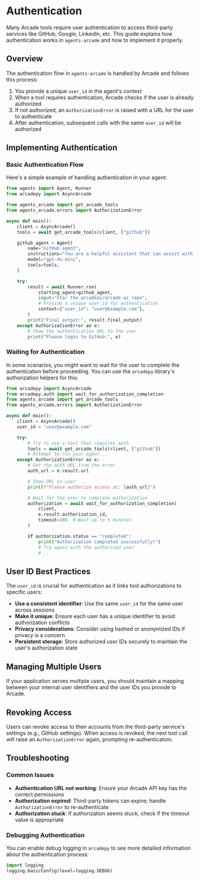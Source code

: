 # Authentication

Many Arcade tools require user authentication to access third-party services like GitHub, Google, LinkedIn, etc. This guide explains how authentication works in `agents-arcade` and how to implement it properly.

## Overview

The authentication flow in `agents-arcade` is handled by Arcade and follows this process:

1. You provide a unique `user_id` in the agent's context
2. When a tool requires authentication, Arcade checks if the user is already authorized
3. If not authorized, an `AuthorizationError` is raised with a URL for the user to authenticate
4. After authentication, subsequent calls with the same `user_id` will be authorized

## Implementing Authentication

### Basic Authentication Flow

Here's a simple example of handling authentication in your agent:

```python
from agents import Agent, Runner
from arcadepy import AsyncArcade

from agents_arcade import get_arcade_tools
from agents_arcade.errors import AuthorizationError

async def main():
    client = AsyncArcade()
    tools = await get_arcade_tools(client, ["github"])

    github_agent = Agent(
        name="GitHub agent",
        instructions="You are a helpful assistant that can assist with GitHub API calls.",
        model="gpt-4o-mini",
        tools=tools,
    )

    try:
        result = await Runner.run(
            starting_agent=github_agent,
            input="Star the arcadeai/arcade-ai repo",
            # Provide a unique user_id for authentication
            context={"user_id": "user@example.com"},
        )
        print("Final output:", result.final_output)
    except AuthorizationError as e:
        # Show the authentication URL to the user
        print("Please login to GitHub:", e)
```

### Waiting for Authentication

In some scenarios, you might want to wait for the user to complete the authentication before proceeding. You can use the `arcadepy` library's authorization helpers for this:

```python
from arcadepy import AsyncArcade
from arcadepy.auth import wait_for_authorization_completion
from agents_arcade import get_arcade_tools
from agents_arcade.errors import AuthorizationError

async def main():
    client = AsyncArcade()
    user_id = "user@example.com"

    try:
        # Try to use a tool that requires auth
        tools = await get_arcade_tools(client, ["github"])
        # Attempt to run your agent...
    except AuthorizationError as e:
        # Get the auth URL from the error
        auth_url = e.result.url

        # Show URL to user
        print(f"Please authorize access at: {auth_url}")

        # Wait for the user to complete authorization
        authorization = await wait_for_authorization_completion(
            client,
            e.result.authorization_id,
            timeout=300  # Wait up to 5 minutes
        )

        if authorization.status == "completed":
            print("Authorization completed successfully!")
            # Try again with the authorized user
            # ...
```

## User ID Best Practices

The `user_id` is crucial for authentication as it links tool authorizations to specific users:

-   **Use a consistent identifier**: Use the same `user_id` for the same user across sessions
-   **Make it unique**: Ensure each user has a unique identifier to avoid authorization conflicts
-   **Privacy considerations**: Consider using hashed or anonymized IDs if privacy is a concern
-   **Persistent storage**: Store authorized user IDs securely to maintain the user's authorization state

## Managing Multiple Users

If your application serves multiple users, you should maintain a mapping between your internal user identifiers and the user IDs you provide to Arcade.

## Revoking Access

Users can revoke access to their accounts from the third-party service's settings (e.g., GitHub settings). When access is revoked, the next tool call will raise an `AuthorizationError` again, prompting re-authentication.

## Troubleshooting

### Common Issues

-   **Authentication URL not working**: Ensure your Arcade API key has the correct permissions
-   **Authorization expired**: Third-party tokens can expire; handle `AuthorizationError` to re-authenticate
-   **Authorization stuck**: If authorization seems stuck, check if the timeout value is appropriate

### Debugging Authentication

You can enable debug logging in `arcadepy` to see more detailed information about the authentication process:

```python
import logging
logging.basicConfig(level=logging.DEBUG)
```
